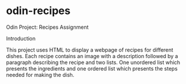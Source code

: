 # odin-recipes
Odin Project: Recipes Assignment

Introduction

This project uses HTML to display a webpage of recipes for different dishes. Each recipe contains an image with a description followed by a paragraph describing the recipe and two lists. One unordered list which presents the ingredients and one ordered list which presents the steps needed for making the dish.
